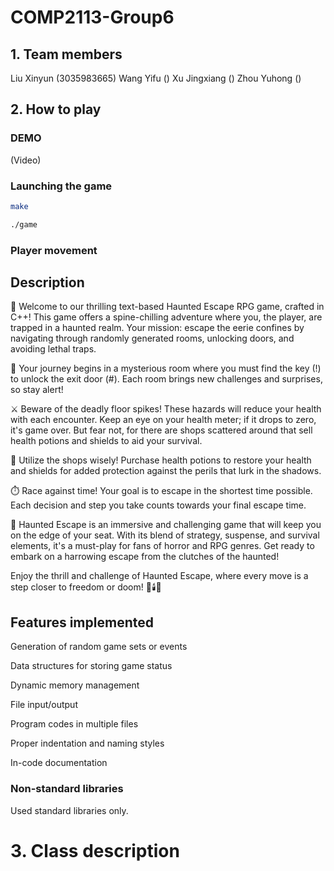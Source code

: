 # COMP2113-Group6
## 1. Team members
Liu Xinyun (3035983665)
Wang Yifu ()
Xu Jingxiang ()
Zhou Yuhong ()

## 2. How to play
### DEMO
(Video)
### Launching the game
```bash
make
```
```bash
./game
```
### Player movement

## Description
🌟 Welcome to our thrilling text-based Haunted Escape RPG game, crafted in C++! This game offers a spine-chilling adventure where you, the player, are trapped in a haunted realm. Your mission: escape the eerie confines by navigating through randomly generated rooms, unlocking doors, and avoiding lethal traps.

🚪 Your journey begins in a mysterious room where you must find the key (!) to unlock the exit door (#). Each room brings new challenges and surprises, so stay alert!

⚔️ Beware of the deadly floor spikes! These hazards will reduce your health with each encounter. Keep an eye on your health meter; if it drops to zero, it's game over. But fear not, for there are shops scattered around that sell health potions and shields to aid your survival.

🛒 Utilize the shops wisely! Purchase health potions to restore your health and shields for added protection against the perils that lurk in the shadows.

⏱️ Race against time! Your goal is to escape in the shortest time possible. Each decision and step you take counts towards your final escape time.

👻 Haunted Escape is an immersive and challenging game that will keep you on the edge of your seat. With its blend of strategy, suspense, and survival elements, it's a must-play for fans of horror and RPG genres. Get ready to embark on a harrowing escape from the clutches of the haunted!

Enjoy the thrill and challenge of Haunted Escape, where every move is a step closer to freedom or doom! 🎲🕯️👣

## Features implemented
Generation of random game sets or events

Data structures for storing game status

Dynamic memory management

File input/output

Program codes in multiple files

Proper indentation and naming styles

In-code documentation

### Non-standard libraries
Used standard libraries only.

# 3. Class description